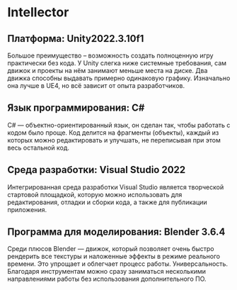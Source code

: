 # Intellector

## Платформа: Unity2022.3.10f1

Большое преимущество – возможность создать полноценную игру практически без кода. У Unity слегка ниже системные требования, сам движок и проекты на нём занимают меньше места на диске. Два движка способны выдавать примерно одинаковую графику. Изначально она лучше в UE4, но всё зависит от опыта разработчиков.


## Язык программирования: C#

C# — объектно-ориентированный язык, он сделан так, чтобы работать с кодом было проще. Код делится на фрагменты (объекты), каждый из которых можно редактировать и улучшать, не переписывая при этом весь остальной код.


## Среда разработки: Visual Studio 2022

Интегрированная среда разработки Visual Studio является творческой стартовой площадкой, которую можно использовать для редактирования, отладки и сборки кода, а также для публикации приложения.


## Программа для моделирования: Blender 3.6.4

Среди плюсов Blender ― движок, который позволяет очень быстро рендерить все текстуры и наложенные эффекты в режиме реального времени. Это упрощает и облегчает процесс работы. Универсальность. Благодаря инструментам можно сразу заниматься несколькими направлениями работы без использования дополнительного ПО.
